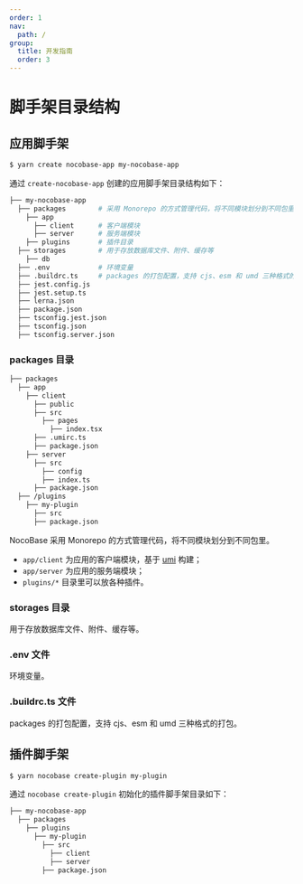 ```yaml
---
order: 1
nav:
  path: /
group:
  title: 开发指南
  order: 3
---
```


# 脚手架目录结构

## 应用脚手架

```bash
$ yarn create nocobase-app my-nocobase-app
```

通过 `create-nocobase-app` 创建的应用脚手架目录结构如下：

```bash
├── my-nocobase-app
  ├── packages        # 采用 Monorepo 的方式管理代码，将不同模块划分到不同包里
    ├── app
      ├── client      # 客户端模块
      ├── server      # 服务端模块
    ├── plugins       # 插件目录
  ├── storages        # 用于存放数据库文件、附件、缓存等
    ├── db
  ├── .env            # 环境变量
  ├── .buildrc.ts     # packages 的打包配置，支持 cjs、esm 和 umd 三种格式的打包。
  ├── jest.config.js
  ├── jest.setup.ts
  ├── lerna.json
  ├── package.json
  ├── tsconfig.jest.json
  ├── tsconfig.json
  ├── tsconfig.server.json
```

### packages 目录

```bash
├── packages
  ├── app
    ├── client
      ├── public
      ├── src
        ├── pages
          ├── index.tsx
      ├── .umirc.ts
      ├── package.json
    ├── server
      ├── src
        ├── config
        ├── index.ts
      ├── package.json
  ├── /plugins
    ├── my-plugin
      ├── src
      ├── package.json
```

NocoBase 采用 Monorepo 的方式管理代码，将不同模块划分到不同包里。

- `app/client` 为应用的客户端模块，基于 [umi](https://umijs.org/zh-CN) 构建；
- `app/server` 为应用的服务端模块；
- `plugins/*` 目录里可以放各种插件。

### storages 目录

用于存放数据库文件、附件、缓存等。

### .env 文件

环境变量。

### .buildrc.ts 文件

packages 的打包配置，支持 cjs、esm 和 umd 三种格式的打包。

## 插件脚手架

```bash
$ yarn nocobase create-plugin my-plugin
```

通过 `nocobase create-plugin` 初始化的插件脚手架目录如下：

```bash
├── my-nocobase-app
  ├── packages
    ├── plugins
      ├── my-plugin
        ├── src
          ├── client
          ├── server
        ├── package.json
```
